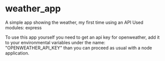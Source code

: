 # weather_app
A simple app showing the weather, my first time using an API
Used modules: express

To use this app yourself you need to get an api key for openweather, add it to 
your environmental variables under the name: "OPENWEATHER_API_KEY" than you can
proceed as usual with a node application.
